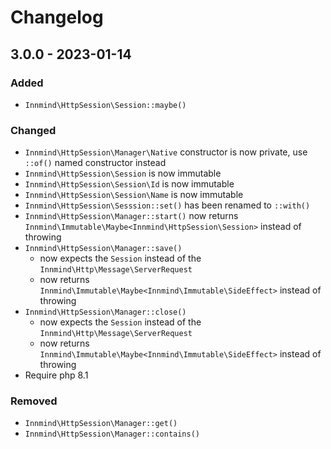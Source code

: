 # Changelog

## 3.0.0 - 2023-01-14

### Added

- `Innmind\HttpSession\Session::maybe()`

### Changed

- `Innmind\HttpSession\Manager\Native` constructor is now private, use `::of()` named constructor instead
- `Innmind\HttpSession\Session` is now immutable
- `Innmind\HttpSession\Session\Id` is now immutable
- `Innmind\HttpSession\Session\Name` is now immutable
- `Innmind\HttpSession\Sesssion::set()` has been renamed to `::with()`
- `Innmind\HttpSession\Manager::start()` now returns `Innmind\Immutable\Maybe<Innmind\HttpSession\Session>` instead of throwing
- `Innmind\HttpSession\Manager::save()`
    - now expects the `Session` instead of the `Innmind\Http\Message\ServerRequest`
    - now returns `Innmind\Immutable\Maybe<Innmind\Immutable\SideEffect>` instead of throwing
- `Innmind\HttpSession\Manager::close()`
    - now expects the `Session` instead of the `Innmind\Http\Message\ServerRequest`
    - now returns `Innmind\Immutable\Maybe<Innmind\Immutable\SideEffect>` instead of throwing
- Require php 8.1

### Removed

- `Innmind\HttpSession\Manager::get()`
- `Innmind\HttpSession\Manager::contains()`
